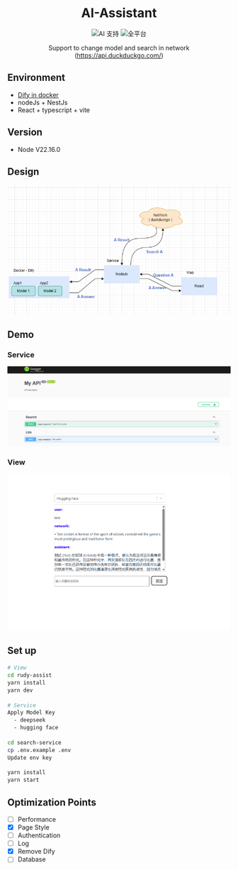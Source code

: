 <div align="center">

# AI-Assistant
![AI 支持](https://img.shields.io/badge/AI-支持多模型-blue?style=flat&logo=openai&logoColor=white) ![全平台](https://img.shields.io/badge/平台-Windows%20%7C%20macOS%20%7C%20Linux-purple?style=flat&logo=electron&logoColor=white)

Support to change model and search in network (https://api.duckduckgo.com/)
</div>

## Environment
- [Dify in docker](https://docs.dify.ai/en/getting-started/install-self-hosted/docker-compose)
- nodeJs + NestJs
- React + typescript + vite

## Version
- Node V22.16.0

## Design
![alt text](./resource/design.png)

## Demo
### Service
![alt text](./resource/swagger.png)
### View
![alt text](./resource/demo.png)


## Set up
```bash
# View
cd rudy-assist
yarn install
yarn dev

# Service
Apply Model Key
  - deepseek
  - hugging face

cd search-service
cp .env.example .env
Update env key

yarn install
yarn start
```

## Optimization Points
- [ ] Performance
- [x] Page Style
- [ ] Authentication
- [ ] Log
- [x] Remove Dify
- [ ] Database